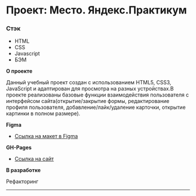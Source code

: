 # Проект: Место. Яндекс.Практикум

### Стэк

- HTML
- CSS
- Javascript
- БЭМ

**О проекте**

Данный учебный проект создан с использованием HTML5, CSS3, JavaScript и адаптирован для просмотра на разных устройствах.В проекте реализованы базовые функции взаимодействия пользователя с интерфейсом сайта(открытие/закрытие формы, редактирование профиля пользователя, добавление/лайк/удаление карточки, открытие картинки в полном размере).

**Figma**

- [Ссылка на макет в Figma](https://www.figma.com/file/2cn9N9jSkmxD84oJik7xL7/JavaScript.-Sprint-4?node-id=0%3A1)

**GH-Pages**

- [Ссылка на сайт](https://ankotl.github.io/mesto)

**В разработке**

Рефакторинг

---
